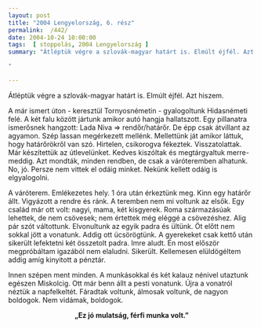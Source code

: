 ```yaml
---
layout: post
title: "2004 Lengyelország, 6. rész"
permalink:  /442/ 
date: 2004-10-24 10:00:00
tags:  [ stoppolás, 2004 Lengyelország ] 
summary: "Átléptük végre a szlovák-magyar határt is. Elmúlt éjfél. Azt hiszem.

"

---
```

Átléptük végre a szlovák-magyar határt is. Elmúlt éjfél. Azt hiszem.

A már ismert úton - keresztül Tornyosnémetin - gyalogoltunk Hidasnémeti felé. A két falu között jártunk amikor autó hangja hallatszott. Egy pillanatra ismerősnek hangzott: Lada Niva => rendőr/határőr. De épp csak átvillant az agyamon. Szép lassan megérkezett mellénk. Mellettünk ját amikor láttuk, hogy határőrökről van szó. Hirtelen, csikorogva fékeztek. Visszatolattak. Már készítettük az útlevelünket. Kedves kiszóltak és megtárgyaltuk merre-meddig. Azt mondták, minden rendben, de csak a váróteremben alhatunk. No, jó. Persze nem vittek el odáig minket. Nekünk kellett odáig is elgyalogolni.

A váróterem. Emlékezetes hely. 1 óra után érkeztünk meg. Kinn egy határőr állt. Vigyázott a rendre és ránk. A teremben nem mi voltunk az elsők. Egy család már ott volt: nagyi, mama, két kisgyerek. Roma származásúak lehettek, de nem csövesek; nem értettek még eléggé a csövezéshez. Alig pár szót váltottunk. Elvonultunk az egyik padra és ültünk. Öt előtt nem sokkal jött a vonatunk. Addig ott ücsörögtünk. A gyerekeket csak kettő után sikerült lefektetni két összetolt padra. Imre aludt. Én most először megpróbáltam igazából nem elaludni. Sikerült. Kellemesen elüldögéltem addig amíg kinyitott a pénztár.

Innen szépen ment minden. A munkásokkal és két kalauz nénivel utaztunk egészen Miskolcig. Ott már benn állt a pesti vonatunk. Újra a vonatról néztük a napfelkeltét. Fáradtak voltunk, álmosak voltunk, de nagyon boldogok. Nem vidámak, boldogok.  
<center><b>„Ez jó mulatság, férfi munka volt.”</b></center>